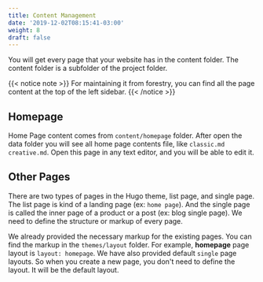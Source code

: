 ```yaml
---
title: Content Management
date: '2019-12-02T08:15:41-03:00'
weight: 8
draft: false
---
```


You will get every page that your website has in the content folder. The content folder is a subfolder of the project folder.

{{< notice note >}}
For maintaining it from forestry, you can find all the page content at the top of the left sidebar.
{{< /notice >}}

## Homepage
Home Page content comes from `content/homepage` folder. After open the data folder you will see all home page contents file, like `classic.md`  `creative.md`.  Open this page in any text editor, and you will be able to edit it. 


## Other Pages
There are two types of pages in the Hugo theme, list page, and single page. The list page is kind of a landing page (ex: `home page`). And the single page is called the inner page of a product or a post (ex: blog single page). We need to define the structure or markup of every page.

We already provided the necessary markup for the existing pages. You can find the markup in the `themes/layout` folder. For example, **homepage** page layout is `layout: homepage`. We have also provided default `single` page layouts. So when you create a new page, you don't need to define the layout. It will be the default layout.